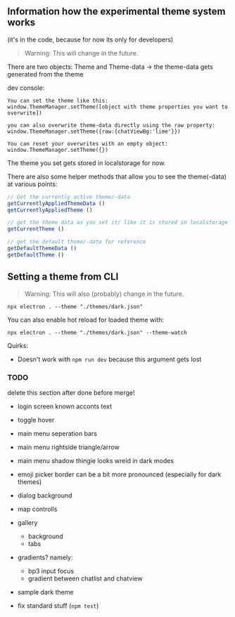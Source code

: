 ## Information how the experimental theme system works
(it's in the code, because for now its only for developers)
> Warning: This will change in the future.


There are two objects: Theme and Theme-data -> the theme-data gets generated from the theme


dev console:
```
You can set the theme like this:
window.ThemeManager.setTheme([object with theme properties you want to overwrite])

you can also overwrite theme-data directly using the raw property:
window.ThemeManager.setTheme({raw:{chatViewBg:'lime'}})

You can reset your overwrites with an empty object:
window.ThemeManager.setTheme({})
```

The theme you set gets stored in localstorage for now.

There are also some helper methods that allow you to see the theme(-data) at various points:

```js
// Get the currently active theme/-data
getCurrentlyAppliedThemeData ()
getCurrentlyAppliedTheme ()

// get the theme data as you set it/ like it is stored in localstorage
getCurrentTheme ()

// get the default theme/-data for reference
getDefaultThemeData ()
getDefaultTheme ()
```


## Setting a theme from CLI

> Warning: This will also (probably) change in the future.

```
npx electron . --theme "./themes/dark.json"
```

You can also enable hot reload for loaded theme with:

```
npx electron . --theme "./themes/dark.json" --theme-watch
```

Quirks:
- Doesn't work with `npm run dev` because this argument gets lost

### TODO
delete this section after done before merge!

- login screen known acconts text
- toggle hover
- main menu seperation bars
- main menu rightside triangle/arrow
- main menu shadow thingie looks wreid in dark modes
- emoji picker border can be a bit more pronounced (especially for dark themes)
- dialog background
- map controlls
- gallery
    - background
    - tabs

- gradients? namely:
    - bp3 input focus
    - gradient between chatlist and chatview



- sample dark theme

- fix standard stuff (`npm test`)
